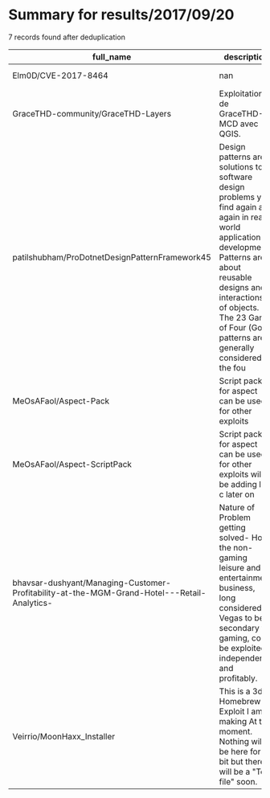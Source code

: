 
# Summary for results/2017/09/20
    
7 records found after deduplication

| full_name | description | html_url | matched_list | matched_count | pushed_at | size | stargazers_count | language | forks_count |
|---------------------------------------------------------------------------------------------|-----------------------------------------------------------------------------------------------------------------------------------------------------------------------------------------------------------------------------------------------------------------|----------------------------------------------------------------------------------------------------------------|----------------|-----------------|---------------------------|--------|--------------------|------------|---------------|
| Elm0D/CVE-2017-8464 | nan | https://github.com/Elm0D/CVE-2017-8464 | ['cve-2'] | 1 | 2017-09-20 23:50:54+00:00 | 18 | 3 | nan | 3 |
| GraceTHD-community/GraceTHD-Layers | Exploitation de GraceTHD-MCD avec QGIS. | https://github.com/GraceTHD-community/GraceTHD-Layers | ['exploit'] | 1 | 2017-09-20 02:14:35+00:00 | 4873 | 1 | QML | 0 |
| patilshubham/ProDotnetDesignPatternFramework45 | Design patterns are solutions to software design problems you find again and again in real-world application development. Patterns are about reusable designs and interactions of objects. The 23 Gang of Four (GoF) patterns are generally considered the fou | https://github.com/patilshubham/ProDotnetDesignPatternFramework45 | ['exploit'] | 1 | 2017-09-20 11:52:32+00:00 | 31240 | 55 | C# | 70 |
| MeOsAFaol/Aspect-Pack | Script pack for aspect can be used for other exploits | https://github.com/MeOsAFaol/Aspect-Pack | ['exploit'] | 1 | 2017-09-20 02:27:20+00:00 | 0 | 0 | | 0 |
| MeOsAFaol/Aspect-ScriptPack | Script pack for aspect can be used for other exploits will be adding lua c later on | https://github.com/MeOsAFaol/Aspect-ScriptPack | ['exploit'] | 1 | 2017-09-20 02:27:57+00:00 | 0 | 0 | | 0 |
| bhavsar-dushyant/Managing-Customer-Profitability-at-the-MGM-Grand-Hotel---Retail-Analytics- | Nature of Problem getting solved- How the non-gaming leisure and entertainment business, long considered in Vegas to be secondary to gaming, could be exploited independently and profitably. | https://github.com/bhavsar-dushyant/Managing-Customer-Profitability-at-the-MGM-Grand-Hotel---Retail-Analytics- | ['exploit'] | 1 | 2017-09-20 06:55:21+00:00 | 9766 | 1 | | 0 |
| Veirrio/MoonHaxx_Installer | This is a 3ds Homebrew Exploit I am making At the moment. Nothing will be here for a bit but there will be a "Test file" soon. | https://github.com/Veirrio/MoonHaxx_Installer | ['exploit'] | 1 | 2017-09-20 17:58:34+00:00 | 1 | 0 | | 0 |
